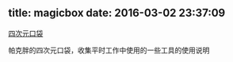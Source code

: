 title: magicbox
date: 2016-03-02 23:37:09
---  

[四次元口袋](https://haibinpark.gitbooks.io/magic-bag/content/)  

帕克胖的四次元口袋，收集平时工作中使用的一些工具的使用说明  
